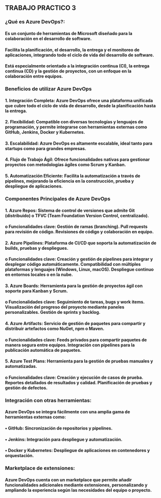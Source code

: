 ## **TRABAJO PRACTICO 3** 
### ¿Qué es Azure DevOps?: 
#### Es un conjunto de herramientas de Microsoft diseñado para la colaboración en el desarrollo de software. 
#### Facilita la planificación, el desarrollo, la entrega y el monitoreo de aplicaciones, integrando todo el ciclo de vida del desarrollo de software. 
#### Está especialmente orientado a la integración continua (CI), la entrega continua (CD) y la gestión de proyectos, con un enfoque en la colaboración entre equipos.

### Beneficios de utilizar Azure DevOps
#### 1.	Integración Completa: Azure DevOps ofrece una plataforma unificada que cubre todo el ciclo de vida de desarrollo, desde la planificación hasta la entrega.
#### 2.	Flexibilidad: Compatible con diversas tecnologías y lenguajes de programación, y permite integrarse con herramientas externas como GitHub, Jenkins, Docker y Kubernetes.
#### 3.	Escalabilidad: Azure DevOps es altamente escalable, ideal tanto para startups como para grandes empresas.
#### 4.	Flujo de Trabajo Ágil: Ofrece funcionalidades nativas para gestionar proyectos con metodologías ágiles como Scrum y Kanban.
#### 5.	Automatización Eficiente: Facilita la automatización a través de pipelines, mejorando la eficiencia en la construcción, prueba y despliegue de aplicaciones.

### Componentes Principales de Azure DevOps
#### 1.	Azure Repos: Sistema de control de versiones que admite Git (distribuido) o TFVC (Team Foundation Version Control, centralizado).
#### o	Funcionalidades clave: Gestión de ramas (branching). Pull requests para revisión de código. Revisiones de código y colaboración en equipo.
#### 2.	Azure Pipelines: Plataforma de CI/CD que soporta la automatización de builds, pruebas y despliegues.
#### o	Funcionalidades clave: Creación y gestión de pipelines para integrar y desplegar código automáticamente. Compatibilidad con múltiples plataformas y lenguajes (Windows, Linux, macOS). Despliegue continuo en entornos locales o en la nube.
#### 3.	Azure Boards: Herramienta para la gestión de proyectos ágil con soporte para Kanban y Scrum.
#### o	Funcionalidades clave: Seguimiento de tareas, bugs y work items. Visualización del progreso del proyecto mediante paneles personalizables. Gestión de sprints y backlog.
#### 4.	Azure Artifacts: Servicio de gestión de paquetes para compartir y distribuir artefactos como NuGet, npm o Maven.
#### o	Funcionalidades clave: Feeds privados para compartir paquetes de manera segura entre equipos. Integración con pipelines para la publicación automática de paquetes.
#### 5.	Azure Test Plans: Herramienta para la gestión de pruebas manuales y automatizadas.
#### o	Funcionalidades clave: Creación y ejecución de casos de prueba. Reportes detallados de resultados y calidad. Planificación de pruebas y gestión de defectos.

### Integración con otras herramientas: 
#### Azure DevOps se integra fácilmente con una amplia gama de herramientas externas como:
#### •	GitHub: Sincronización de repositorios y pipelines.
#### •	Jenkins: Integración para despliegue y automatización.
#### •	Docker y Kubernetes: Despliegue de aplicaciones en contenedores y orquestación.

### Marketplace de extensiones:
#### Azure DevOps cuenta con un marketplace que permite añadir funcionalidades adicionales mediante extensiones, personalizando y ampliando la experiencia según las necesidades del equipo o proyecto.


